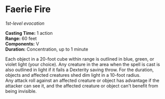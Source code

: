 # Faerie Fire 
_1st-level evocation_ 

**Casting Time:** 1 action    
**Range:** 60 feet    
**Components:** V    
**Duration:** Concentration, up to 1 minute 

Each object in a 20-foot cube within range is outlined in blue, green, or violet light (your choice). Any creature in the area when the spell is cast is also outlined in light if it fails a Dexterity saving throw. For the duration, objects and affected creatures shed dim light in a 10-foot radius.    
Any attack roll against an affected creature or object has advantage if the attacker can see it, and the affected creature or object can't benefit from being invisible.
